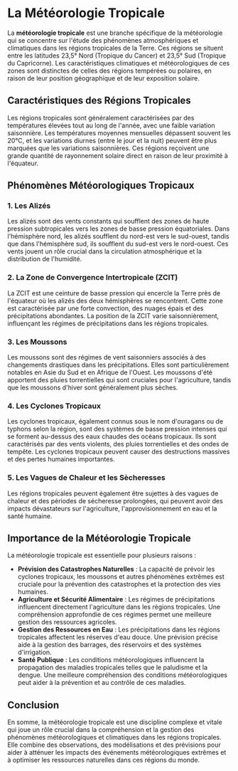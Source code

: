 # La Météorologie Tropicale

La **météorologie tropicale** est une branche spécifique de la météorologie qui se concentre sur l'étude des phénomènes atmosphériques et climatiques dans les régions tropicales de la Terre. Ces régions se situent entre les latitudes 23,5° Nord (Tropique du Cancer) et 23,5° Sud (Tropique du Capricorne). Les caractéristiques climatiques et météorologiques de ces zones sont distinctes de celles des régions tempérées ou polaires, en raison de leur position géographique et de leur exposition solaire.

## Caractéristiques des Régions Tropicales

Les régions tropicales sont généralement caractérisées par des températures élevées tout au long de l'année, avec une faible variation saisonnière. Les températures moyennes mensuelles dépassent souvent les 20°C, et les variations diurnes (entre le jour et la nuit) peuvent être plus marquées que les variations saisonnières. Ces régions reçoivent une grande quantité de rayonnement solaire direct en raison de leur proximité à l'équateur.

## Phénomènes Météorologiques Tropicaux

### 1. **Les Alizés**
Les alizés sont des vents constants qui soufflent des zones de haute pression subtropicales vers les zones de basse pression équatoriales. Dans l'hémisphère nord, les alizés soufflent du nord-est vers le sud-ouest, tandis que dans l'hémisphère sud, ils soufflent du sud-est vers le nord-ouest. Ces vents jouent un rôle crucial dans la circulation atmosphérique et la distribution de l'humidité.

### 2. **La Zone de Convergence Intertropicale (ZCIT)**
La ZCIT est une ceinture de basse pression qui encercle la Terre près de l'équateur où les alizés des deux hémisphères se rencontrent. Cette zone est caractérisée par une forte convection, des nuages épais et des précipitations abondantes. La position de la ZCIT varie saisonnièrement, influençant les régimes de précipitations dans les régions tropicales.

### 3. **Les Moussons**
Les moussons sont des régimes de vent saisonniers associés à des changements drastiques dans les précipitations. Elles sont particulièrement notables en Asie du Sud et en Afrique de l'Ouest. Les moussons d'été apportent des pluies torrentielles qui sont cruciales pour l'agriculture, tandis que les moussons d'hiver sont généralement plus sèches.

### 4. **Les Cyclones Tropicaux**
Les cyclones tropicaux, également connus sous le nom d'ouragans ou de typhons selon la région, sont des systèmes de basse pression intenses qui se forment au-dessus des eaux chaudes des océans tropicaux. Ils sont caractérisés par des vents violents, des pluies torrentielles et des ondes de tempête. Les cyclones tropicaux peuvent causer des destructions massives et des pertes humaines importantes.

### 5. **Les Vagues de Chaleur et les Sècheresses**
Les régions tropicales peuvent également être sujettes à des vagues de chaleur et des périodes de sécheresse prolongées, qui peuvent avoir des impacts dévastateurs sur l'agriculture, l'approvisionnement en eau et la santé humaine.

## Importance de la Météorologie Tropicale

La météorologie tropicale est essentielle pour plusieurs raisons :

- **Prévision des Catastrophes Naturelles** : La capacité de prévoir les cyclones tropicaux, les moussons et autres phénomènes extrêmes est cruciale pour la prévention des catastrophes et la protection des vies humaines.
- **Agriculture et Sécurité Alimentaire** : Les régimes de précipitations influencent directement l'agriculture dans les régions tropicales. Une compréhension approfondie de ces régimes permet une meilleure gestion des ressources agricoles.
- **Gestion des Ressources en Eau** : Les précipitations dans les régions tropicales affectent les réserves d'eau douce. Une prévision précise aide à la gestion des barrages, des réservoirs et des systèmes d'irrigation.
- **Santé Publique** : Les conditions météorologiques influencent la propagation des maladies tropicales telles que le paludisme et la dengue. Une meilleure compréhension des conditions météorologiques peut aider à la prévention et au contrôle de ces maladies.

## Conclusion

En somme, la météorologie tropicale est une discipline complexe et vitale qui joue un rôle crucial dans la compréhension et la gestion des phénomènes météorologiques et climatiques dans les régions tropicales. Elle combine des observations, des modélisations et des prévisions pour aider à atténuer les impacts des événements météorologiques extrêmes et à optimiser les ressources naturelles dans ces régions du monde.
